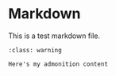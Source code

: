 # Markdown
This is a test markdown file.

```{admonition} Here's my title
:class: warning

Here's my admonition content
```

```{include} ../../README.md
```